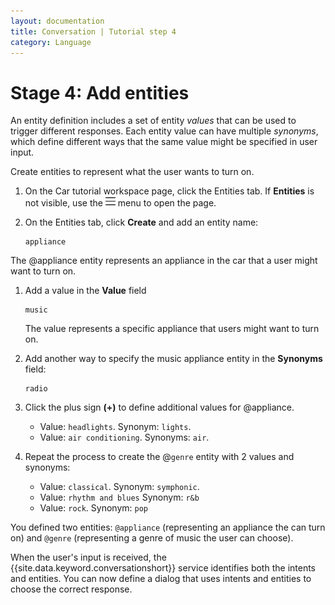 ```yaml
---
layout: documentation
title: Conversation | Tutorial step 4
category: Language
---
```


# Stage 4: Add entities

An entity definition includes a set of entity *values* that can be used to trigger different responses.
Each entity value can have multiple *synonyms*, which define different ways that the same value might be specified in user input.

Create entities to represent what the user wants to turn on.

1.  On the Car tutorial workspace page, click the Entities tab.
If **Entities** is not visible, use the
![Menu](images/Menu_16.png) menu to open the page.

1.  On the Entities tab, click **Create** and add an entity name:

    ```none
    appliance
    ```

  The @appliance entity represents an appliance in the car that a user might want to turn on.
1.  Add a value in the **Value** field

    ```none
    music
    ```


    The value represents a specific appliance that users might want to turn on.
1.  Add another way to specify the music appliance entity in the **Synonyms** field:

    ```none
    radio
    ```


1.  Click the plus sign **(+)** to define additional values for @appliance.
    -  Value: `headlights`. Synonym: `lights`.
    -  Value: `air conditioning`. Synonyms: `air`.
1.  Repeat the process to create the @`genre` entity with 2 values and synonyms:
    -  Value: `classical`. Synonym: `symphonic`.
    -  Value: `rhythm and blues` Synonym: `r&b`
    -  Value: `rock`. Synonym: `pop`

You defined two entities: `@appliance` (representing an appliance the can turn on) and `@genre` (representing a genre of music the user can choose).

When the user's input is received, the {{site.data.keyword.conversationshort}} service identifies both the intents and entities. You can now define a dialog that uses intents and entities to choose the correct response.
